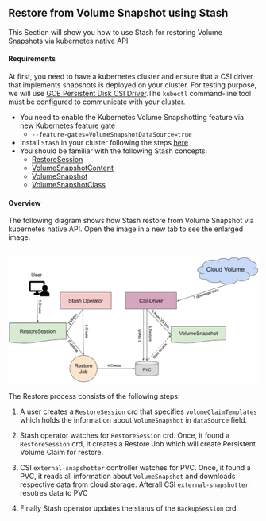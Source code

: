 ## Restore from Volume Snapshot using Stash

This Section will show you how to use Stash for restoring Volume Snapshots via kubernetes native API. 

#### Requirements
At first, you need to have a kubernetes cluster and ensure that a CSI driver that implements snapshots is deployed on your cluster. For testing purpose, we will use [GCE Persistent Disk CSI Driver](https://github.com/kubernetes-sigs/gcp-compute-persistent-disk-csi-driver).The `kubectl` command-line tool must be configured to communicate with your cluster.

* You need to enable the Kubernetes Volume Snapshotting feature via new Kubernetes feature gate 
    * `--feature-gates=VolumeSnapshotDataSource=true`
* Install `Stash` in your cluster following the steps [here](https://appscode.com/products/stash/0.8.3/setup/install/)
* You should be familiar with the following Stash concepts:
    * [RestoreSession]()
    * [VolumeSnapshotContent](https://kubernetes.io/docs/concepts/storage/volume-snapshots/#volume-snapshot-contents)
    * [VolumeSnapshot](https://kubernetes.io/docs/concepts/storage/volume-snapshots/#volumesnapshots)
    * [VolumeSnapshotClass](https://kubernetes.io/docs/concepts/storage/volume-snapshot-classes/)


#### Overview

The following diagram shows how Stash restore from Volume Snapshot via kubernetes native API. Open the image in a new tab to see the enlarged image.

<p align="center">
  <img alt="Stash Backup Flow" src="/docs/images/v1beta1/backends/volumesnapshot/restore-vs-overview.svg">
</p>

The Restore process consists of the following steps:

1. A user creates a `RestoreSession` crd that specifies `volumeClaimTemplates` which holds the information about `VolumeSnapshot` in `dataSource` field.

2. Stash operator watches for `RestoreSession` crd. Once, it found a `RestoreSession` crd, it creates a Restore Job which will create Persistent Volume Claim for restore.

3. CSI `external-snapshotter` controller watches for PVC. Once, it found a PVC, it reads all information about `VolumeSnapshot` and downloads respective data from cloud storage. Afterall CSI `external-snapshotter` resotres data to PVC 
4. Finally Stash operator updates the status of the `BackupSession` crd. 
